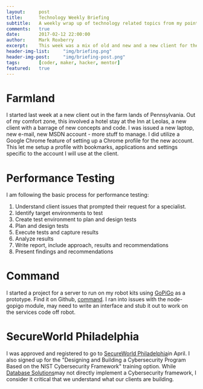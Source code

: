 ```yaml
---
layout:     post
title:      Technology Weekly Briefing
subtitle:   A weekly wrap up of technology related topics from my point of view
comments:   true
date:       2017-02-12 22:00:00
author:     Mark Roxberry
excerpt:    This week was a mix of old and new and a new client for the next few weeks.
header-img-list:     "img/briefing.png"
header-img-post:     "img/briefing-post.png"
tags:       [coder, maker, hacker, mentor]
featured:   true
---
```

# Farmland
I started last week at a new client out in the farm lands of Pennsylvania.  Out of my comfort zone, this involved a hotel stay at the Inn at Leolas, a new client with a barrage of new concepts and code.  I was issued a new laptop, new e-mail, new MSDN account - more stuff to manage.  I did utilize a Google Chrome feature of setting up a Chrome profile for the new account.  This let me setup a profile with bookmarks, applications and settings specific to the account I will use at the client.
# Performance Testing
I am following the basic process for performance testing:
1. Understand client issues that prompted their request for a specialist.
1. Identify target environments to test
1. Create test environment to plan and design tests
1. Plan and design tests
1. Execute tests and capture results
1. Analyze results
1. Write report, include approach, results and recommendations
1. Present findings and recommendations
# Command
I started a project for a server to run on my robot kits using [GoPiGo](https://www.dexterindustries.com/gopigo/) as a prototype.  Find it on Github, [command](https://github.com/roxberry/command).  I ran into issues with the node-gopigo module, may need to write an interface and stub it out to work on the services code off robot.
# SecureWorld Philadelphia
I was approved and registered to go to [SecureWorld Philadelphia](http://events.secureworldexpo.com/details/philadelphia-pa-2017/)in April.  I also signed up for the "Designing and Building a Cybersecurity Program Based on the NIST Cybersecurity Framework" training option.  While [Database Solutions](http://www.waveseeker.com/DSI/)may not directly implement a Cybersecurity framework, I consider it critical that we understand what our clients are building.

